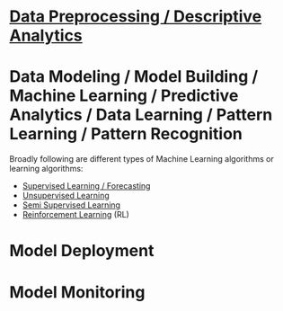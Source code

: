 # [Data Preprocessing / Descriptive Analytics](https://khetansarvesh.medium.com/tabular-data-pre-processing-pipeline-af083cab9c52)

# Data Modeling / Model Building / Machine Learning / Predictive Analytics / Data Learning / Pattern Learning / Pattern Recognition
Broadly following are different types of Machine Learning algorithms or learning algorithms:
- [Supervised Learning / Forecasting](https://github.com/khetansarvesh/Tabular-Cross-Sectional-Modelling/blob/main/modelling/supervised_learning.md)
- [Unsupervised Learning](https://github.com/khetansarvesh/Tabular-Cross-Sectional-Modelling/blob/main/modelling/unsupervised_learning.md)
- [Semi Supervised Learning](https://github.com/khetansarvesh/Tabular-Cross-Sectional-Modelling/blob/main/modelling/semi_supervised_learning.md)
- [Reinforcement Learning](https://github.com/khetansarvesh/Tabular-Cross-Sectional-Modelling/blob/main/modelling/reinforcement_learning.md) (RL)

# Model Deployment

# Model Monitoring
